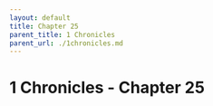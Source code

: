 ```yaml
---
layout: default
title: Chapter 25
parent_title: 1 Chronicles
parent_url: ./1chronicles.md
---
```


# 1 Chronicles - Chapter 25

